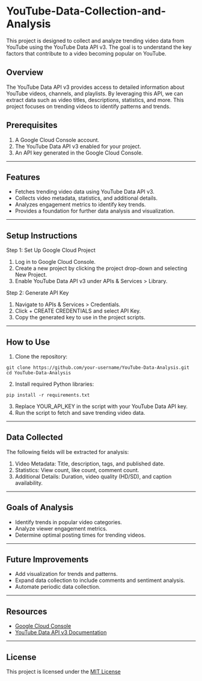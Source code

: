 # YouTube-Data-Collection-and-Analysis
This project is designed to collect and analyze trending video data from YouTube using the YouTube Data API v3. The goal is to understand the key factors that contribute to a video becoming popular on YouTube.


## Overview
The YouTube Data API v3 provides access to detailed information about YouTube videos, channels, and playlists. By leveraging this API, we can extract data such as video titles, descriptions, statistics, and more. This project focuses on trending videos to identify patterns and trends.

## Prerequisites
1. A Google Cloud Console account.
2. The YouTube Data API v3 enabled for your project.
3. An API key generated in the Google Cloud Console.

---

## Features
* Fetches trending video data using YouTube Data API v3.
* Collects video metadata, statistics, and additional details.
* Analyzes engagement metrics to identify key trends.
* Provides a foundation for further data analysis and visualization.

---

## Setup Instructions
Step 1: Set Up Google Cloud Project
1. Log in to Google Cloud Console.
2. Create a new project by clicking the project drop-down and selecting New Project.
3. Enable YouTube Data API v3 under APIs & Services > Library.

Step 2: Generate API Key
1. Navigate to APIs & Services > Credentials.
2. Click + CREATE CREDENTIALS and select API Key.
3. Copy the generated key to use in the project scripts.

---

## How to Use
1. Clone the repository:
```
git clone https://github.com/your-username/YouTube-Data-Analysis.git  
cd YouTube-Data-Analysis
```
2. Install required Python libraries:
```
pip install -r requirements.txt
```
3. Replace YOUR_API_KEY in the script with your YouTube Data API key.
4. Run the script to fetch and save trending video data.

---

## Data Collected
The following fields will be extracted for analysis:
1. Video Metadata: Title, description, tags, and published date.
2. Statistics: View count, like count, comment count.
3. Additional Details: Duration, video quality (HD/SD), and caption availability.

---

## Goals of Analysis
* Identify trends in popular video categories.
* Analyze viewer engagement metrics.
* Determine optimal posting times for trending videos.

---

## Future Improvements
* Add visualization for trends and patterns.
* Expand data collection to include comments and sentiment analysis.
* Automate periodic data collection.

---

## Resources
* [Google Cloud Console](https://cloud.google.com/free?utm_source=PMAX&utm_medium=display&utm_campaign=FY24-H2-apac-gcp-DR-campaign-IN&utm_content=in-en&gad_source=1&gclid=CjwKCAiAl4a6BhBqEiwAqvrquvxZUGIm6eVFeUAYPzWtWD98tpQlaF02EYbwx7tL5c7y_ZtbiqYpVxoCp0cQAvD_BwE&gclsrc=aw.ds)
* [YouTube Data API v3 Documentation](https://developers.google.com/youtube/v3/getting-started)

---

## License
This project is licensed under the [MIT License](LICENSE)
